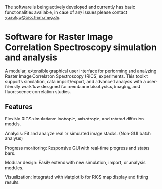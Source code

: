The software is being actively developed and currently has basic functionalities available, in case of any issues please contact yusufqq@biochem.mpg.de.
# Software for Raster Image Correlation Spectroscopy simulation and analysis
A modular, extensible graphical user interface for performing and analyzing Raster Image Correlation Spectroscopy (RICS) experiments. This toolkit supports simulation, data import/export, and advanced analysis with a user-friendly workflow designed for membrane biophysics, imaging, and fluorescence correlation studies.

## Features
Flexible RICS simulations: Isotropic, anisotropic, and rotated diffusion models.

Analysis: Fit and analyze real or simulated image stacks. (Non-GUI batch analysis)

Progress monitoring: Responsive GUI with real-time progress and status bars.

Modular design: Easily extend with new simulation, import, or analysis modules.

Visualization: Integrated with Matplotlib for RICS map display and fitting results.


